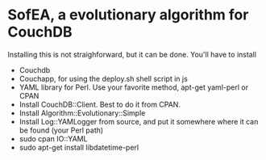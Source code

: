 # SofEA, a evolutionary algorithm for CouchDB

Installing this is not straighforward, but it can be done. You'll have to install
* Couchdb
* Couchapp, for using the deploy.sh shell script in js
* YAML library for Perl. Use your favorite method, apt-get yaml-perl or CPAN
* Install CouchDB::Client. Best to do it from CPAN. 
* Install Algorithm::Evolutionary::Simple
* Install Log::YAMLogger from source, and put it somewhere where it can be found (your Perl path)
* sudo cpan IO::YAML
* sudo apt-get install libdatetime-perl

